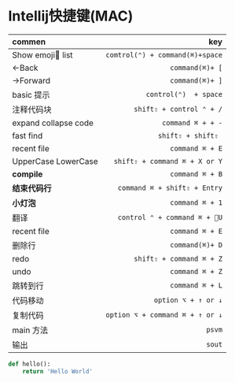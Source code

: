 # Intellij快捷键(MAC)
| commen | key  |
| :---   | ---: |
Show emoji list| `comtrol(⌃) + command(⌘)+space`
←Back | `command(⌘)+ [`
→Forward | `command(⌘)+ ]`
basic 提示 | `control(⌃)  + space`
注释代码块 | `shift⇧ + control ⌃ + /`
expand collapse code | `command ⌘ + + -`
fast find | ` shift⇧ + shift⇧  `
recent file | ` command ⌘ + E `
UpperCase LowerCase | ` shift⇧ + command ⌘ + X or Y `
**compile** | `command ⌘ + B`
**结束代码行** | `command ⌘ + shift⇧ + Entry`
**小灯泡** | `command ⌘ + 1`
翻译 | `control ⌃ + command ⌘ + U`
recent file | ` command ⌘ + E `
删除行 | `command(⌘)+ D`
redo | `shift⇧ + command ⌘ + Z`
undo | `command ⌘ + Z`
跳转到行 | `command ⌘ + L`
代码移动 | `option ⌥ + ↑ or ↓`
复制代码 | `option ⌥ + command ⌘ + ↑ or ↓`
main 方法 | ` psvm `
输出 | ` sout `



```python
def hello():
    return 'Hello World'
```